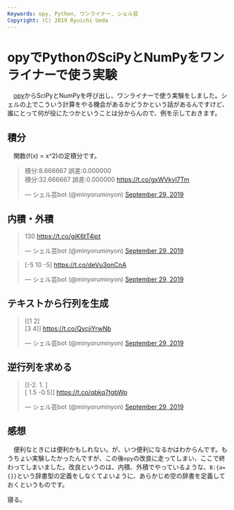 ```yaml
---
Keywords: opy, Python, ワンライナー, シェル芸
Copyright: (C) 2019 Ryuichi Ueda
---
```


# opyでPythonのSciPyとNumPyをワンライナーで使う実験

　[opy](https://github.com/ryuichiueda/opy)からSciPyとNumPyを呼び出し、ワンライナーで使う実験をしました。シェルの上でこういう計算をやる機会があるかどうかという話があるんですけど、誰にとって何が役にたつかということは分からんので、例を示しておきます。

## 積分

　関数\(f(x) = x^2\)の定積分です。

<blockquote class="twitter-tweet" data-partner="tweetdeck"><p lang="ja" dir="ltr">積分:8.666667 誤差:0.000000<br>積分:32.666667 誤差:0.000000 <a href="https://t.co/gxWVkvI7Tm">https://t.co/gxWVkvI7Tm</a></p>&mdash; シェル芸bot (@minyoruminyon) <a href="https://twitter.com/minyoruminyon/status/1178183345462579200?ref_src=twsrc%5Etfw">September 29, 2019</a></blockquote>
<script async src="https://platform.twitter.com/widgets.js" charset="utf-8"></script>


## 内積・外積

<blockquote class="twitter-tweet" data-partner="tweetdeck"><p lang="und" dir="ltr">130 <a href="https://t.co/giK6tT4ipt">https://t.co/giK6tT4ipt</a></p>&mdash; シェル芸bot (@minyoruminyon) <a href="https://twitter.com/minyoruminyon/status/1178184665137434625?ref_src=twsrc%5Etfw">September 29, 2019</a></blockquote>
<script async src="https://platform.twitter.com/widgets.js" charset="utf-8"></script>


<blockquote class="twitter-tweet" data-partner="tweetdeck"><p lang="und" dir="ltr">[-5 10 -5] <a href="https://t.co/deVu3onCnA">https://t.co/deVu3onCnA</a></p>&mdash; シェル芸bot (@minyoruminyon) <a href="https://twitter.com/minyoruminyon/status/1178186320960638976?ref_src=twsrc%5Etfw">September 29, 2019</a></blockquote>
<script async src="https://platform.twitter.com/widgets.js" charset="utf-8"></script>


## テキストから行列を生成

<blockquote class="twitter-tweet" data-partner="tweetdeck"><p lang="und" dir="ltr">[[1 2]<br> [3 4]] <a href="https://t.co/QvcjiYrwNb">https://t.co/QvcjiYrwNb</a></p>&mdash; シェル芸bot (@minyoruminyon) <a href="https://twitter.com/minyoruminyon/status/1178189346903429121?ref_src=twsrc%5Etfw">September 29, 2019</a></blockquote>
<script async src="https://platform.twitter.com/widgets.js" charset="utf-8"></script>


## 逆行列を求める 

<blockquote class="twitter-tweet" data-partner="tweetdeck"><p lang="und" dir="ltr">[[-2.   1. ]<br> [ 1.5 -0.5]] <a href="https://t.co/qbkq7tgbWp">https://t.co/qbkq7tgbWp</a></p>&mdash; シェル芸bot (@minyoruminyon) <a href="https://twitter.com/minyoruminyon/status/1178189646305431553?ref_src=twsrc%5Etfw">September 29, 2019</a></blockquote>
<script async src="https://platform.twitter.com/widgets.js" charset="utf-8"></script>


## 感想

　便利なときには便利かもしれない。が、いつ便利になるかはわからんです。もうちょい実験したかったんですが、この後`opy`の改良に走ってしまい、ここで終わってしまいました。改良というのは、内積、外積でやっているような、`B:{a={}}`という辞書型の定義をしなくてよいように、あらかじめ空の辞書を定義しておくというものです。



寝る。
